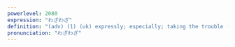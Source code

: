 ```yaml
---
powerlevel: 2080
expression: "わざわざ"
definition: "(adv) (1) (uk) expressly; especially; taking the trouble (to do); going to the trouble of (doing); going out of one's way (to do); (2) (uk) intentionally; deliberately; (P)"
pronunciation: "わざわざ"
---
```

